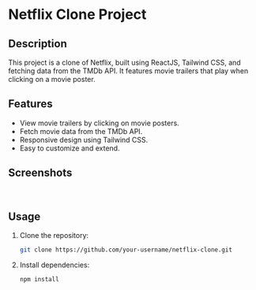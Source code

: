# Netflix Clone Project

## Description

This project is a clone of Netflix, built using ReactJS, Tailwind CSS, and fetching data from the TMDb API. It features movie trailers that play when clicking on a movie poster.

## Features

- View movie trailers by clicking on movie posters.
- Fetch movie data from the TMDb API.
- Responsive design using Tailwind CSS.
- Easy to customize and extend.

## Screenshots

<img scr="netflix/public/Screenshot 2024-02-08 173118.png"></img>
<img scr="netflix/public/Screenshot 2024-02-08 173118.png"></img>

## Usage

1. Clone the repository:

   ```bash
   git clone https://github.com/your-username/netflix-clone.git

2. Install dependencies:

    ```bash
   npm install
